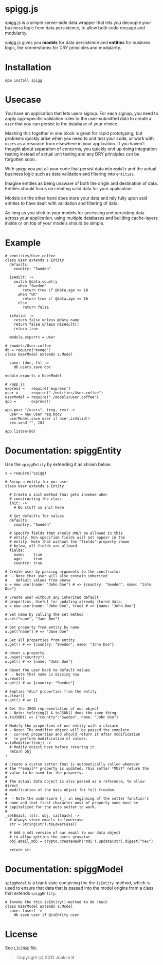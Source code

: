 spigg.js
============
spigg.js is a simple server-side data wrapper that lets you decouple
your business logic from data persistence, to allow both code reusage and 
modularity.

spigg.js gives you **models** for data persistence and **entities** for
business logic, the cornerstones for DRY principles and modularity.


Installation
============
	
	npm install spigg


Usecase
============
You have an application that lets users signup. For each signup, you need to
apply app-specific validation rules to the user-submitted data to create a
`user` that you can persist to the database of your choice.

Mashing this together in one block is great for rapid prototyping, but problems
quickly arise when you need to unit test your code, or work with `users` as
a resource from elsewhere in your application.
If you haven't thought about separation of concerns, you quickly end up doing
integration testing instead of actual unit testing and any DRY principles
can be forgotten soon.

With *spigg* you put all your code that persist data into `models` and the
actual business logic such as data validation and filtering into `entities`. 

Imagine entities as being unaware of both the origin and destination of data.
Entities should focus on creating valid data for your application.

Models on the other hand does store your data and rely fully upon said 
entities to have dealt with validation and filtering of data. 

As long as you stick to your models for accessing and persisting data across
your application, using multiple databases and building cache-layers inside
or on top of your models should be simple.

 
Example
============
	# /entities/User.coffee
	class User extends s.Entity
	  defaults: 
	    country: "Sweden"
	    
	  isAdult: ->
	    switch @data.country
	      when "Sweden"
	        return true if @data.age >= 18
	      when "UK"
	        return true if @data.age >= 16        
	      else 
	        return false
	
	  isValid: ->
	    return false unless @data.name
	    return false unless @isAdult()
	    return true
	  
	  module.exports = User
	  
	# /models/User.coffee
	db = require("mongo")
	class UserModel extends s.Model
   
      save: (doc, fn) ->
        db.users.save doc

	module.exports = UserModel

	# /app.js
	express =   require('express')
    user =      require("./entities/User.coffee")
	userModel = require("./models/User.coffee")
	app =       express()
	
	app.post "/users", (req, res) ->
	  user = new User req.body
	  userModel.save user if user.isValid() 
	  res.send "", 201

    app.listen(80)


Documentation: spiggEntity
============
Use the `spiggEntity` by extending it as shown below:

	
	s = require("spigg)
	
	# Setup a entity for our user
	class User extends s.Entity
	
	  # Create a init method that gets invoked when
	  # constructing the class
	  init: ->
	  	# Do stuff on init here
	
	  # Set defaults for values
	  defaults:
	    country: "Sweden"
	    
	  # Specify fields that should ONLY be allowed in this
	  # entity. Non-specified fields will not appear in the
	  # entity. Note that without the "fields"-property shown
	  # below, all fields are allowed.
	  fields:
	  	name:    true
	  	age:     true
	  	country: true
	    
	# Create user by passing arguments to the constructor 
	#  - Note that user will also contain inherited 
	#    default values from above
	u = new user(name: "John Doe") # => {country: "Sweden", name: "John Doe"}
	
	# Create user without any inherited default
	# properties. Useful for updating already stored data.
	u = new user(name: "John Doe", true) # => {name: "John Doe"}
	
	# Set name by calling the set method
	u.set("name", "Jane Doe")
    
    # Get property from entity by name
    u.get("name") # => "Jane Doe"
    
    # Get all properties from entity
    u.get() # => {country: "Sweden", name: "John Doe"}
    
    # Unset a property
    u.unset("country")
    u.get() # => {name: "John Doe"}
    
    # Reset the user back to default values
    #  - Note that name is missing now
    u.reset()
    u.get() # => {country: "Sweden"}

    # Empties *ALL* properties from the entity
    u.clear()
    u.get() # => {}
    
    # Get the JSON representation of our object
    # - Note: toString() & toJSON() does the same thing
    u.toJSON() => {"country":"Sweden", name: "John Doe"}
    
    # Modify the properties of our entity with a closure
    # - Note: The modifier object will be passed the complete
    #   current properties and should return it after modification
    #   to perform modification of values.
    u.toModifier((obj) ->
      # Modify object here before returing it
      return obj
    )

    # Create a custom setter that is automatically called whenever
    # the **email** property is updated. This setter *MUST* return the
    # value to be used for the property.
    #
    # The actual data object is also passed as a reference, to allow direct 
    # modification of the data object for full freedom.  
    #
    #  - Note the underscore (_) in beginning of the setter function's
    # name and that first character must of property name must be
    # capitalized for the auto setter to work.
    #
	_setEmail: (str, obj, callback) ->
	  # Always store emails in lowercase
	  str = String(str).toLowerCase()
	  
	  # Add a md5 version of our email to our data object
	  # to allow getting the users gravatar.
	  obj.email_md5 = crypto.createHash('md5').update(str).digest("hex")
	   
	  return str


Documentation: spiggModel
============
`spiggModel` is a blank slate containing the the `isEntity`-method,
which is used to ensure that data that is passed into the model origins
from a class that extends `spiggEntity`.
 
	# Invoke the this.isEntity()-method to do check
	class UserModel extends s.Model
	  save: (user) ->
      	db.save user if @isEntity user


License
============
See `LICENSE` file.

> Copyright (c) 2012 Joakim B

